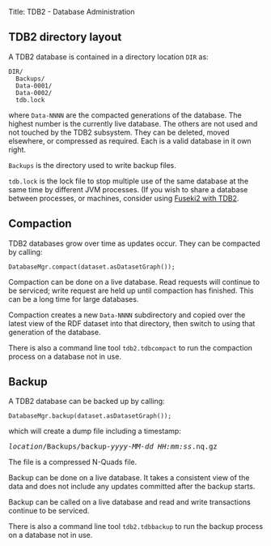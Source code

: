 Title: TDB2 - Database Administration

## TDB2 directory layout

A TDB2 database is contained in a directory location `DIR` as:

    DIR/
      Backups/
      Data-0001/
      Data-0002/
      tdb.lock

where `Data-NNNN` are the compacted generations of the database. The
highest number is the currently live database.  The others are not used
and not touched by the TDB2 subsystem. They can be deleted, moved
elsewhere, or compressed as required. Each is a valid database in it own
right.

`Backups` is the directory used to write backup files.

`tdb.lock` is the lock file to stop multiple use of the same database at
the same time by different JVM processes. (If you wish to share a database
between processes, or machines, consider using [Fuseki2 with TDB2](tdb2_fuseki.html).

## Compaction

TDB2 databases grow over time as updates occur. They can be compacted by calling:

    DatabaseMgr.compact(dataset.asDatasetGraph());

Compaction can be done on a live database. Read requests will continue to be
serviced; write request are held up until compaction has finished. This
can be a long time for large databases.

Compaction creates a new `Data-NNNN` subdirectory and copied over the
latest view of the RDF dataset into that directory, then switch to using
that generation of the database. 

There is also a command line tool `tdb2.tdbcompact` to run the
compaction process on a database not in use.

## Backup

A TDB2 database can be backed up by calling:

    DatabaseMgr.backup(dataset.asDatasetGraph());

which will create a dump file including a timestamp:

<pre>
<i>location</i>/Backups/backup-<i>yyyy-MM-dd_HH:mm:ss</i>.nq.gz
</pre>

The file is a compressed N-Quads file.

Backup can be done on a live database. It takes a consistent view of the
data and does not include any updates committed after the backup starts.

Backup can be called on a live database and read and write transactions
continue to be serviced.

There is also a command line tool `tdb2.tdbbackup` to run the
backup process on a database not in use.
